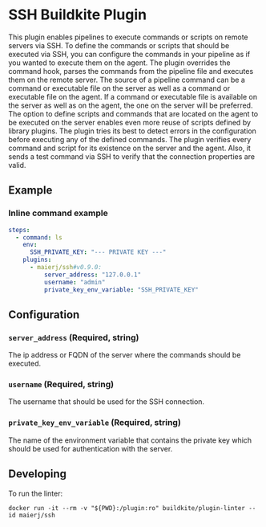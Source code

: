 # SSH Buildkite Plugin

This plugin enables pipelines to execute commands or scripts on remote servers via SSH.
To define the commands or scripts that should be executed via SSH, you can configure the commands in your pipeline as if you wanted to execute them on the agent.
The plugin overrides the command hook, parses the commands from the pipeline file and executes them on the remote server.
The source of a pipeline command can be a command or executable file on the server as well as a command or executable file on the agent.
If a command or executable file is available on the server as well as on the agent, the one on the server will be preferred.
The option to define scripts and commands that are located on the agent to be executed on the server enables even more reuse of scripts defined by library plugins.
The plugin tries its best to detect errors in the configuration before executing any of the defined commands. 
The plugin verifies every command and script for its existence on the server and the agent.
Also, it sends a test command via SSH to verify that the connection properties are valid.

## Example

### Inline command example

```yml
steps:
  - command: ls
    env:
      SSH_PRIVATE_KEY: "--- PRIVATE KEY ---"
    plugins:
      - maierj/ssh#v0.9.0:
          server_address: "127.0.0.1"
          username: "admin"
          private_key_env_variable: "SSH_PRIVATE_KEY"
```

## Configuration

### `server_address` (Required, string)

The ip address or FQDN of the server where the commands should be executed.

### `username` (Required, string)

The username that should be used for the SSH connection.

### `private_key_env_variable` (Required, string)

The name of the environment variable that contains the private key which should be used for authentication with the server.

## Developing

To run the linter:

```shell
docker run -it --rm -v "${PWD}:/plugin:ro" buildkite/plugin-linter --id maierj/ssh
```